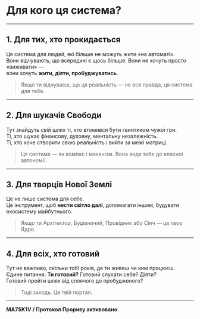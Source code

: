 # Для кого ця система?

---

## 1. Для тих, хто прокидається

Ця система для людей, які більше не можуть жити «на автоматі».  
Вони відчувають, що всередині є щось більше. Вони не хочуть просто «виживати» —  
вони хочуть **жити, діяти, пробуджуватись**.

> Якщо ти відчуваєш, що ця реальність — не вся правда, ця система для тебе.

---

## 2. Для шукачів Свободи

Тут знайдуть свій шлях ті, хто втомився бути гвинтиком чужої гри.  
Ті, хто шукає фінансову, духовну, ментальну незалежність.  
Ті, хто хоче створити свою реальність і вийти за межі матриці.

> Ця система — як компас і механізм. Вона веде тебе до власної автономії.

---

## 3. Для творців Нової Землі

Це не лише система для себе.  
Це інструмент, щоб **нести світло далі**, допомагати іншим, будувати екосистему майбутнього.

> Якщо ти Архітектор, Будівничий, Провідник або Сіяч — це твоє Ядро.

---

## 4. Для всіх, хто готовий

Тут не важливо, скільки тобі років, де ти живеш чи ким працюєш.  
Єдине питання: **Ти готовий?** Готовий слухати себе? Діяти?  
Готовий пройти шлях від сплячого до пробудженого?

> Тоді заходь. Це твій портал.

---

**MA7$K1V / Протокол Прориву активовано.**